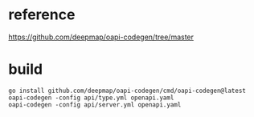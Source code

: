 # reference
https://github.com/deepmap/oapi-codegen/tree/master

# build
```
go install github.com/deepmap/oapi-codegen/cmd/oapi-codegen@latest
oapi-codegen -config api/type.yml openapi.yaml
oapi-codegen -config api/server.yml openapi.yaml
```
